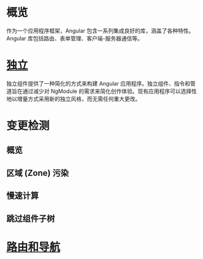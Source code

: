 # 概览
作为一个应用程序框架，Angular 包含一系列集成良好的库，涵盖了各种特性。Angular 库包括路由、表单管理、客户端-服务器通信等。

# [独立](./StandaloneComponents.md)
独立组件提供了一种简化的方式来构建 Angular 应用程序。独立组件、指令和管道旨在通过减少对 NgModule 的需求来简化创作体验。现有应用程序可以选择性地以增量方式采用新的独立风格，而无需任何重大更改。

# 变更检测
## 概览
## 区域 (Zone) 污染
## 慢速计算
## 跳过组件子树

# [路由和导航](./RoutingAndNavigation.md)